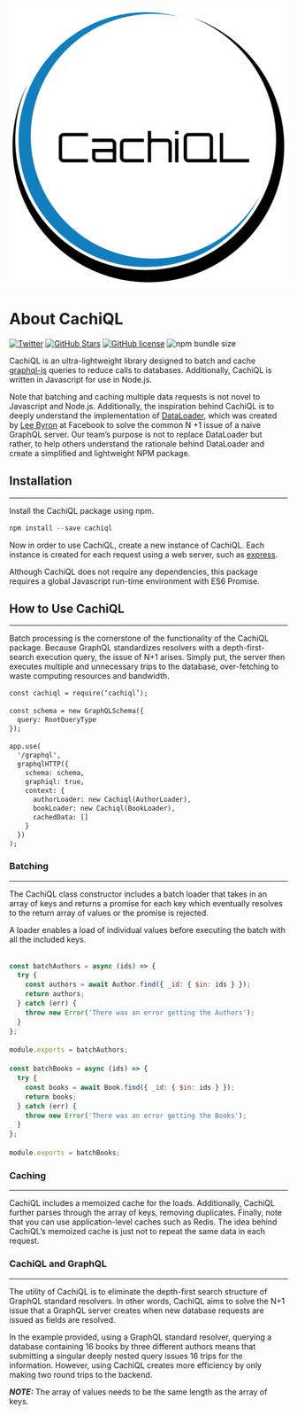 ![Alt text](../cachiql-demo/src/assets/SmallCachiql.svg)

# About CachiQL

[![Twitter](https://img.shields.io/twitter/url?style=social&url=https%3A%2F%2Ftwitter.com%2Fcachiql)](https://twitter.com/intent/tweet?text=Wow:&url=https%3A%2F%2Fgithub.com%2Foslabs-beta%2FCachiQL)
[![GitHub Stars](https://img.shields.io/github/stars/oslabs-beta/CachiQL)](https://github.com/oslabs-beta/CachiQL/stargazers)
[![GitHub license](https://img.shields.io/github/license/oslabs-beta/CachiQL)](https://github.com/oslabs-beta/CachiQL/blob/dev/LICENSE)
![npm bundle size](https://img.shields.io/bundlephobia/min/cachiql)

CachiQL is an ultra-lightweight library designed to batch and cache [graphql-js](https://github.com/graphql/graphql-js "GraphQL JS") queries to reduce calls to databases. Additionally, CachiQL is written in Javascript for use in Node.js.

Note that batching and caching multiple data requests is not novel to Javascript and Node.js. Additionally, the inspiration behind CachiQL is to deeply understand the implementation of [DataLoader](https://github.com/graphql/dataloader "DataLoader GitHub"), which was created by [Lee Byron](https://github.com/leebyron "Lee Bryon GitHub") at Facebook to solve the common N +1 issue of a naive GraphQL server. Our team’s purpose is not to replace DataLoader but rather, to help others understand the rationale behind DataLoader and create a simplified and lightweight NPM package.

## Installation

---

Install the CachiQL package using npm.

```JavaScript
npm install --save cachiql
```

Now in order to use CachiQL, create a new instance of CachiQL. Each instance is created for each request using a web server, such as [express](https://github.com/expressjs/express "Express GitHub").

Although CachiQL does not require any dependencies, this package requires a global Javascript run-time environment with ES6 Promise.

## How to Use CachiQL

---

Batch processing is the cornerstone of the functionality of the CachiQL package. Because GraphQL standardizes resolvers with a depth-first-search execution query, the issue of N+1 arises. Simply put, the server then executes multiple and unnecessary trips to the database, over-fetching to waste computing resources and bandwidth.

```JavaScript**_NOTE:_**
const cachiql = require(‘cachiql’);

const schema = new GraphQLSchema({
  query: RootQueryType
});

app.use(
  '/graphql',
  graphqlHTTP({
    schema: schema,
    graphiql: true,
    context: {
      authorLoader: new Cachiql(AuthorLoader),
      bookLoader: new Cachiql(BookLoader),
      cachedData: []
    }
  })
);

```

### Batching

---

The CachiQL class constructor includes a batch loader that takes in an array of keys and returns a promise for each key which eventually resolves to the return array of values or the promise is rejected.

A loader enables a load of individual values before executing the batch with all the included keys.

```JavaScript

const batchAuthors = async (ids) => {
  try {
    const authors = await Author.find({ _id: { $in: ids } });
    return authors;
  } catch (err) {
    throw new Error('There was an error getting the Authors');
  }
};

module.exports = batchAuthors;

const batchBooks = async (ids) => {
  try {
    const books = await Book.find({ _id: { $in: ids } });
    return books;
  } catch (err) {
    throw new Error('There was an error getting the Books');
  }
};

module.exports = batchBooks;

```

### Caching

---

CachiQL includes a memoized cache for the loads. Additionally, CachiQL further parses through the array of keys, removing duplicates. Finally, note that you can use application-level caches such as Redis. The idea behind CachiQL’s memoized cache is just not to repeat the same data in each request.

### CachiQL and GraphQL

---

The utility of CachiQL is to eliminate the depth-first search structure of GraphQL standard resolvers. In other words, CachiQL aims to solve the N+1 issue that a GraphQL server creates when new database requests are issued as fields are resolved.

In the example provided, using a GraphQL standard resolver, querying a database containing 16 books by three different authors means that submitting a singular deeply nested query issues 16 trips for the information. However, using CachiQL creates more efficiency by only making two round trips to the backend.

**_NOTE:_** The array of values needs to be the same length as the array of keys.
